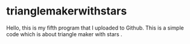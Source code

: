 # trianglemakerwithstars
Hello, this is my fifth program that I uploaded to Github. This is a simple code which is about triangle maker with stars .

